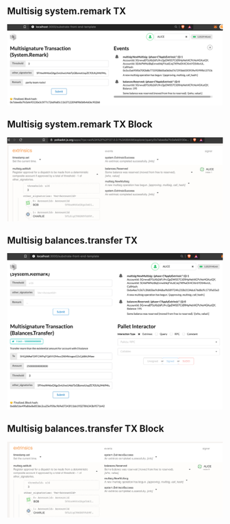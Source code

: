 
## Multisig system.remark TX
<p align="center">
  <img src="img/multisig_tx_remark.png">
</p>

## Multisig system.remark TX Block
<p align="center">
  <img src="img/multisig_tx_remark_block.png">
</p>

## Multisig balances.transfer TX
<p align="center">
  <img src="img/multisig_tx_transfer.png">
</p>

## Multisig balances.transfer TX Block
<p align="center">
  <img src="img/multisig_tx_transfer_block.png">
</p>